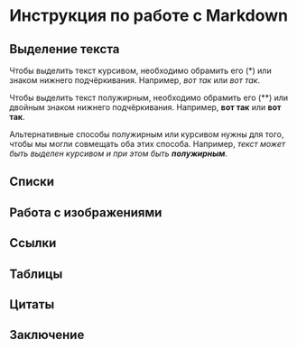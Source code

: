 # Инструкция по работе с Markdown

## Выделение текста

Чтобы выделить текст курсивом, необходимо обрамить его (*) или знаком нижнего подчёркивания. Например, *вот так* или _вот так_.

Чтобы выделить текст полужирным, необходимо обрамить его (**) или двойным знаком нижнего подчёркивания. Например, **вот так** или __вот так__.

Альтернативные способы полужирным или курсивом нужны для того, чтобы мы могли совмещать оба этих способа. Например, _текст может быть выделен курсивом и при этом быть **полужирным**_.

## Списки

## Работа с изображениями

## Ссылки

## Таблицы

## Цитаты

## Заключение
